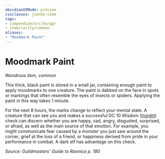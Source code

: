 ```yaml
---
obsidianUIMode: preview
cssclasses: json5e-item
tags:
- compendium/src/5e/ggr
- item/rarity/common
aliases: 
- "Moodmark Paint"
---
```

# Moodmark Paint
*Wondrous item, common*  


This thick, black paint is stored in a small jar, containing enough paint to apply moodmarks to one creature. The paint is dabbed on the face in spots or markings that often resemble the eyes of insects or spiders. Applying the paint in this way takes 1 minute.

For the next 8 hours, the marks change to reflect your mental state. A creature that can see you and makes a successful DC 10 Wisdom ([Insight](2-Mechanics/CLI/rules/skills.md#Insight)) check can discern whether you are happy, sad, angry, disgusted, surprised, or afraid, as well as the main source of that emotion. For example, you might communicate fear caused by a monster you just saw around the corner, grief at the loss of a friend, or happiness derived from pride in your performance in combat. A dark elf has advantage on this check.

*Source: Guildmasters' Guide to Ravnica p. 180*